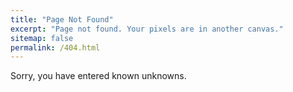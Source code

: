 ```yaml
---
title: "Page Not Found"
excerpt: "Page not found. Your pixels are in another canvas."
sitemap: false
permalink: /404.html
---
```


Sorry, you have entered known unknowns.

<script type="text/javascript">
  var GOOG_FIXURL_LANG = 'en';
  var GOOG_FIXURL_SITE = '{{ site.url }}'
</script>
<script type="text/javascript"
  src="//linkhelp.clients.google.com/tbproxy/lh/wm/fixurl.js">
</script>
